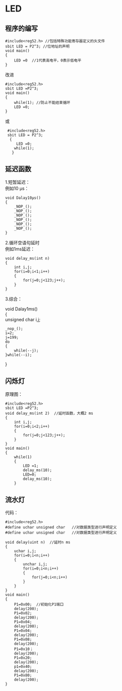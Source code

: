 # LED

## 程序的编写  

    #include<reg52.h> //包括特殊功能寄存器定义的头文件  
    sbit LED = P2^3; //位地址的声明  
    void main()  
    {  
        LED =0  //1代表高电平，0表示低电平  
    }  

改进  
    
    #include<reg52.h>  
    sbit LED =P2^3;  
    void main()  
    {  
        while(1); //防止不能结束循环
        LED =0; 
    }
或  

     #include<reg52.h>  
     sbit LED = P2^3;  
      {  
         LED =0;  
        while(1);    
       }  

## 延迟函数  
1.短暂延迟：  
例如10 μs：  

    void Dalay10μs()  
    {  
        _NOP_();  
        _NOP_();  
        _NOP_();  
        _NOP_();  
        _NOP_();  
        _NOP_();  
    }  

2.循环空语句延时  
例如1ms延迟：  

    void delay_ms(int n)  
    {  
        int i,j;  
        for(i=0;i<1;i++)  
        {   
            for(j=0;j<123;j++);  
        }  
    }  

3.综合：  

void Dalay1ms()  
{  
    unsigned char i,j;  

    _nop_();    
    i=2;  
    j=199;  
    do  
    {  
        while(--j);    
    }while(--i);  
}  
  
## 闪烁灯
原理图：  

    #include<reg52.h>  
    sbit LED =P2^3;  
    void delay_ms(int 2)  //延时函数，大概2 ms  
    {  
        int i,j;  
        for(i=0;i<2;i++)  
        {  
            for(j=0;j<123;j++);  
        }  
    }  
    void main()  
    {  
        while(1)  
        {  
            LED =1;  
            delay_ms(10);  
            LED=0;  
            delay_ms(10);  
        }  

## 流水灯  
代码：  

    #include<reg52.h>  
    #define uchar unsigned char   //对数据类型进行声明定义  
    #define uchar unsigned char   //对数据类型进行声明定义  

    void delay(uint n)  //延时n ms  
    {
        uchar i,j;
        for(i=0;i<n;i++)  
        {  
            unchar i,j;  
            for(i=0;i<n;i++)  
            {  
                for(j=0;i<n;i++)  
            }  
        }
    }  
    void main()  
    {  
        P1=0x00;  //初始化P1端口
        delay(200);  
        P1=0x02;  
        delay(200);  
        P1=0x04;  
        delay(200);  
        P1=0x04;
        delay(200);  
        P1=0x08;  
        delay(200);  
        P1=0x10；  
        delay(200);  
        P1=0x20;  
        delay(200);  
        p1=0x40;  
        delay(200);    
        P1=0x80;
        delay(200);
    }  





    


